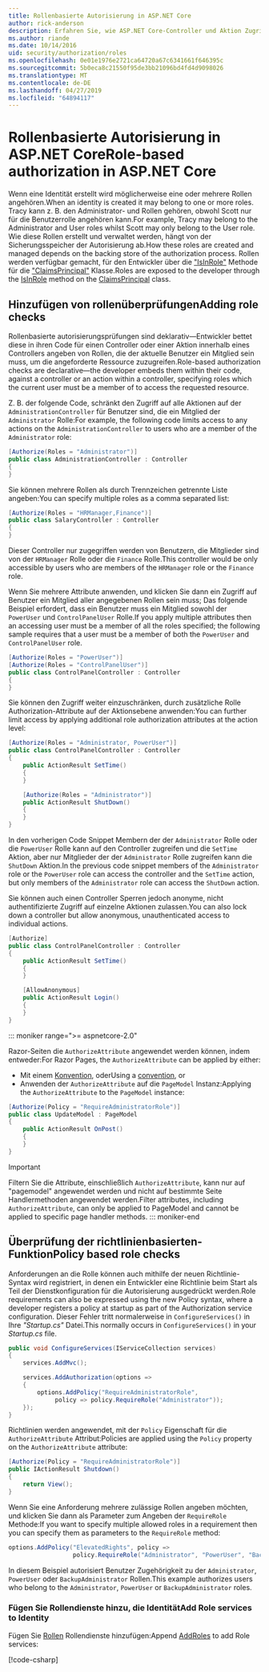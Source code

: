 ```yaml
---
title: Rollenbasierte Autorisierung in ASP.NET Core
author: rick-anderson
description: Erfahren Sie, wie ASP.NET Core-Controller und Aktion Zugriff einschränken, indem Sie die Rollen an das Authorize-Attribut übergeben.
ms.author: riande
ms.date: 10/14/2016
uid: security/authorization/roles
ms.openlocfilehash: 0e01e1976e2721ca64720a67c6341661f646395c
ms.sourcegitcommit: 5b0eca8c21550f95de3bb21096bd4fd4d9098026
ms.translationtype: MT
ms.contentlocale: de-DE
ms.lasthandoff: 04/27/2019
ms.locfileid: "64894117"
---
```

# <a name="role-based-authorization-in-aspnet-core"></a><span data-ttu-id="f1dfa-103">Rollenbasierte Autorisierung in ASP.NET Core</span><span class="sxs-lookup"><span data-stu-id="f1dfa-103">Role-based authorization in ASP.NET Core</span></span>

<a name="security-authorization-role-based"></a>

<span data-ttu-id="f1dfa-104">Wenn eine Identität erstellt wird möglicherweise eine oder mehrere Rollen angehören.</span><span class="sxs-lookup"><span data-stu-id="f1dfa-104">When an identity is created it may belong to one or more roles.</span></span> <span data-ttu-id="f1dfa-105">Tracy kann z. B. den Administrator- und Rollen gehören, obwohl Scott nur für die Benutzerrolle angehören kann.</span><span class="sxs-lookup"><span data-stu-id="f1dfa-105">For example, Tracy may belong to the Administrator and User roles whilst Scott may only belong to the User role.</span></span> <span data-ttu-id="f1dfa-106">Wie diese Rollen erstellt und verwaltet werden, hängt von der Sicherungsspeicher der Autorisierung ab.</span><span class="sxs-lookup"><span data-stu-id="f1dfa-106">How these roles are created and managed depends on the backing store of the authorization process.</span></span> <span data-ttu-id="f1dfa-107">Rollen werden verfügbar gemacht, für den Entwickler über die ["IsInRole"](/dotnet/api/system.security.principal.genericprincipal.isinrole) Methode für die ["ClaimsPrincipal"](/dotnet/api/system.security.claims.claimsprincipal) Klasse.</span><span class="sxs-lookup"><span data-stu-id="f1dfa-107">Roles are exposed to the developer through the [IsInRole](/dotnet/api/system.security.principal.genericprincipal.isinrole) method on the [ClaimsPrincipal](/dotnet/api/system.security.claims.claimsprincipal) class.</span></span>

## <a name="adding-role-checks"></a><span data-ttu-id="f1dfa-108">Hinzufügen von rollenüberprüfungen</span><span class="sxs-lookup"><span data-stu-id="f1dfa-108">Adding role checks</span></span>

<span data-ttu-id="f1dfa-109">Rollenbasierte autorisierungsprüfungen sind deklarativ&mdash;Entwickler bettet diese in ihren Code für einen Controller oder einer Aktion innerhalb eines Controllers angeben von Rollen, die der aktuelle Benutzer ein Mitglied sein muss, um die angeforderte Ressource zuzugreifen.</span><span class="sxs-lookup"><span data-stu-id="f1dfa-109">Role-based authorization checks are declarative&mdash;the developer embeds them within their code, against a controller or an action within a controller, specifying roles which the current user must be a member of to access the requested resource.</span></span>

<span data-ttu-id="f1dfa-110">Z. B. der folgende Code, schränkt den Zugriff auf alle Aktionen auf der `AdministrationController` für Benutzer sind, die ein Mitglied der `Administrator` Rolle:</span><span class="sxs-lookup"><span data-stu-id="f1dfa-110">For example, the following code limits access to any actions on the `AdministrationController` to users who are a member of the `Administrator` role:</span></span>

```csharp
[Authorize(Roles = "Administrator")]
public class AdministrationController : Controller
{
}
```

<span data-ttu-id="f1dfa-111">Sie können mehrere Rollen als durch Trennzeichen getrennte Liste angeben:</span><span class="sxs-lookup"><span data-stu-id="f1dfa-111">You can specify multiple roles as a comma separated list:</span></span>

```csharp
[Authorize(Roles = "HRManager,Finance")]
public class SalaryController : Controller
{
}
```

<span data-ttu-id="f1dfa-112">Dieser Controller nur zugegriffen werden von Benutzern, die Mitglieder sind von der `HRManager` Rolle oder die `Finance` Rolle.</span><span class="sxs-lookup"><span data-stu-id="f1dfa-112">This controller would be only accessible by users who are members of the `HRManager` role or the `Finance` role.</span></span>

<span data-ttu-id="f1dfa-113">Wenn Sie mehrere Attribute anwenden, und klicken Sie dann ein Zugriff auf Benutzer ein Mitglied aller angegebenen Rollen sein muss; Das folgende Beispiel erfordert, dass ein Benutzer muss ein Mitglied sowohl der `PowerUser` und `ControlPanelUser` Rolle.</span><span class="sxs-lookup"><span data-stu-id="f1dfa-113">If you apply multiple attributes then an accessing user must be a member of all the roles specified; the following sample requires that a user must be a member of both the `PowerUser` and `ControlPanelUser` role.</span></span>

```csharp
[Authorize(Roles = "PowerUser")]
[Authorize(Roles = "ControlPanelUser")]
public class ControlPanelController : Controller
{
}
```

<span data-ttu-id="f1dfa-114">Sie können den Zugriff weiter einzuschränken, durch zusätzliche Rolle Authorization-Attribute auf der Aktionsebene anwenden:</span><span class="sxs-lookup"><span data-stu-id="f1dfa-114">You can further limit access by applying additional role authorization attributes at the action level:</span></span>

```csharp
[Authorize(Roles = "Administrator, PowerUser")]
public class ControlPanelController : Controller
{
    public ActionResult SetTime()
    {
    }

    [Authorize(Roles = "Administrator")]
    public ActionResult ShutDown()
    {
    }
}
```

<span data-ttu-id="f1dfa-115">In den vorherigen Code Snippet Membern der der `Administrator` Rolle oder die `PowerUser` Rolle kann auf den Controller zugreifen und die `SetTime` Aktion, aber nur Mitglieder der der `Administrator` Rolle zugreifen kann die `ShutDown` Aktion.</span><span class="sxs-lookup"><span data-stu-id="f1dfa-115">In the previous code snippet members of the `Administrator` role or the `PowerUser` role can access the controller and the `SetTime` action, but only members of the `Administrator` role can access the `ShutDown` action.</span></span>

<span data-ttu-id="f1dfa-116">Sie können auch einen Controller Sperren jedoch anonyme, nicht authentifizierte Zugriff auf einzelne Aktionen zulassen.</span><span class="sxs-lookup"><span data-stu-id="f1dfa-116">You can also lock down a controller but allow anonymous, unauthenticated access to individual actions.</span></span>

```csharp
[Authorize]
public class ControlPanelController : Controller
{
    public ActionResult SetTime()
    {
    }

    [AllowAnonymous]
    public ActionResult Login()
    {
    }
}
```

::: moniker range=">= aspnetcore-2.0"

<span data-ttu-id="f1dfa-117">Razor-Seiten die `AuthorizeAttribute` angewendet werden können, indem entweder:</span><span class="sxs-lookup"><span data-stu-id="f1dfa-117">For Razor Pages, the `AuthorizeAttribute` can be applied by either:</span></span>

* <span data-ttu-id="f1dfa-118">Mit einem [Konvention](xref:razor-pages/razor-pages-conventions#page-model-action-conventions), oder</span><span class="sxs-lookup"><span data-stu-id="f1dfa-118">Using a [convention](xref:razor-pages/razor-pages-conventions#page-model-action-conventions), or</span></span>
* <span data-ttu-id="f1dfa-119">Anwenden der `AuthorizeAttribute` auf die `PageModel` Instanz:</span><span class="sxs-lookup"><span data-stu-id="f1dfa-119">Applying the `AuthorizeAttribute` to the `PageModel` instance:</span></span>

```csharp
[Authorize(Policy = "RequireAdministratorRole")]
public class UpdateModel : PageModel
{
    public ActionResult OnPost()
    {
    }
}
```

> [!IMPORTANT]
> <span data-ttu-id="f1dfa-120">Filtern Sie die Attribute, einschließlich `AuthorizeAttribute`, kann nur auf "pagemodel" angewendet werden und nicht auf bestimmte Seite Handlermethoden angewendet werden.</span><span class="sxs-lookup"><span data-stu-id="f1dfa-120">Filter attributes, including `AuthorizeAttribute`, can only be applied to PageModel and cannot be applied to specific page handler methods.</span></span>
::: moniker-end

<a name="security-authorization-role-policy"></a>

## <a name="policy-based-role-checks"></a><span data-ttu-id="f1dfa-121">Überprüfung der richtlinienbasierten-Funktion</span><span class="sxs-lookup"><span data-stu-id="f1dfa-121">Policy based role checks</span></span>

<span data-ttu-id="f1dfa-122">Anforderungen an die Rolle können auch mithilfe der neuen Richtlinie-Syntax wird registriert, in denen ein Entwickler eine Richtlinie beim Start als Teil der Dienstkonfiguration für die Autorisierung ausgedrückt werden.</span><span class="sxs-lookup"><span data-stu-id="f1dfa-122">Role requirements can also be expressed using the new Policy syntax, where a developer registers a policy at startup as part of the Authorization service configuration.</span></span> <span data-ttu-id="f1dfa-123">Dieser Fehler tritt normalerweise in `ConfigureServices()` in Ihre *"Startup.cs"* Datei.</span><span class="sxs-lookup"><span data-stu-id="f1dfa-123">This normally occurs in `ConfigureServices()` in your *Startup.cs* file.</span></span>

```csharp
public void ConfigureServices(IServiceCollection services)
{
    services.AddMvc();

    services.AddAuthorization(options =>
    {
        options.AddPolicy("RequireAdministratorRole",
             policy => policy.RequireRole("Administrator"));
    });
}
```

<span data-ttu-id="f1dfa-124">Richtlinien werden angewendet, mit der `Policy` Eigenschaft für die `AuthorizeAttribute` Attribut:</span><span class="sxs-lookup"><span data-stu-id="f1dfa-124">Policies are applied using the `Policy` property on the `AuthorizeAttribute` attribute:</span></span>

```csharp
[Authorize(Policy = "RequireAdministratorRole")]
public IActionResult Shutdown()
{
    return View();
}
```

<span data-ttu-id="f1dfa-125">Wenn Sie eine Anforderung mehrere zulässige Rollen angeben möchten, und klicken Sie dann als Parameter zum Angeben der `RequireRole` Methode:</span><span class="sxs-lookup"><span data-stu-id="f1dfa-125">If you want to specify multiple allowed roles in a requirement then you can specify them as parameters to the `RequireRole` method:</span></span>

```csharp
options.AddPolicy("ElevatedRights", policy =>
                  policy.RequireRole("Administrator", "PowerUser", "BackupAdministrator"));
```

<span data-ttu-id="f1dfa-126">In diesem Beispiel autorisiert Benutzer Zugehörigkeit zu der `Administrator`, `PowerUser` oder `BackupAdministrator` Rollen.</span><span class="sxs-lookup"><span data-stu-id="f1dfa-126">This example authorizes users who belong to the `Administrator`, `PowerUser` or `BackupAdministrator` roles.</span></span>

### <a name="add-role-services-to-identity"></a><span data-ttu-id="f1dfa-127">Fügen Sie Rollendienste hinzu, die Identität</span><span class="sxs-lookup"><span data-stu-id="f1dfa-127">Add Role services to Identity</span></span>

<span data-ttu-id="f1dfa-128">Fügen Sie [Rollen](/dotnet/api/microsoft.aspnetcore.identity.identitybuilder.addroles#Microsoft_AspNetCore_Identity_IdentityBuilder_AddRoles__1) Rollendienste hinzufügen:</span><span class="sxs-lookup"><span data-stu-id="f1dfa-128">Append [AddRoles](/dotnet/api/microsoft.aspnetcore.identity.identitybuilder.addroles#Microsoft_AspNetCore_Identity_IdentityBuilder_AddRoles__1) to add Role services:</span></span>

[!code-csharp[](roles/samples/Startup.cs?name=snippet&highlight=7)]
